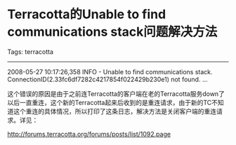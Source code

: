 # Terracotta的Unable to find communications stack问题解决方法
Tags: terracotta

------

2008-05-27 10:17:26,358 INFO - Unable to find communications stack. ConnectionID(2.33fc6df7282c4217854f022429b230e1) not found. ...

 

这个错误的原因是由于之前连Terracotta的客户端在老的Terracotta服务down了以后一直重连，这个新的Terracotta起来后收到的是重连请求，由于新的TC不知道这个重连的具体情况，所以打印了这条日志，解决方法是关闭客户端的重连请求。详见：

 http://forums.terracotta.org/forums/posts/list/1092.page